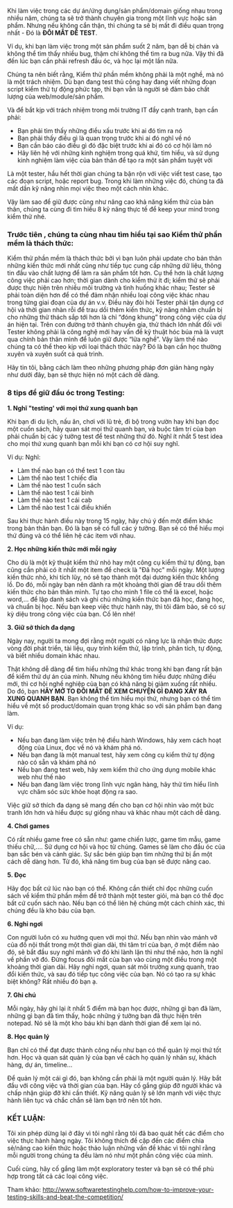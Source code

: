 Khi làm việc trong các dự án/ứng dụng/sản phẩm/domain giống nhau trong nhiều năm, chúng ta sẽ trở thành chuyên gia trong một lĩnh vực hoặc sản phẩm. Nhưng nếu không cẩn thận, thì chúng ta sẽ bị mất đi điều quan trọng nhất - Đó là **ĐÔI MẮT ĐỂ TEST**.

Ví dụ, khi bạn làm việc trong một sản phẩm suốt 2 năm, bạn dễ bị chán và không thể tìm thấy nhiều bug, thậm chí không thể tìm ra bug  nữa. Vậy thì đã đến lúc bạn cần phải refresh đầu óc, và học lại một lần nữa.

Chúng ta nên biết rằng, Kiểm thử phần mềm không phải là một nghề, mà nó là một trách nhiệm. Dù bạn đang test thủ công hay đang viết những đoạn script kiểm thử tự động phức tạp, thì bạn vẫn là người sẽ đảm bảo chất lượng của web/module/sản phẩm.

Và để bắt kịp với trách nhiệm trong môi trường IT đầy cạnh tranh, bạn cần phải:
- Bạn phải tìm thấy những điều xấu trước khi ai đó tìm ra nó
- Bạn phải thấy điều gì là quan trọng trước khi ai đó nghĩ về nó
- Bạn cần báo cáo điều gì đó đặc biệt trước khi ai đó có cơ hội làm nó
- Hãy liên hệ với những kinh nghiệm trong quá khứ, tìm hiểu, và sử dụng kinh nghiệm làm việc của bản thân để tạo ra một sản phẩm tuyệt vời

Là một tester, hầu hết thời gian chúng ta bận rộn với việc viết test case, tạo các đoạn script, hoặc report bug. Trong khi làm những việc đó, chúng ta đã mất dần kỹ năng nhìn mọi việc theo một cách nhìn khác.

Vậy làm sao để giữ được cũng như nâng cao khả năng kiểm thử của bản thân, chúng ta cùng đi tìm hiểu 8 kỹ năng thực tế để keep your mind trong kiểm thử nhé.

### Trước tiên , chúng ta cùng nhau tìm hiểu tại sao Kiểm thử phần mềm là thách thức:

Kiểm thử phần mềm là thách thức bởi vì bạn luôn phải update cho bản thân những kiến thức mới nhất cũng như tiếp tục cung cấp những dữ liệu, thông tin đầu vào chất lượng để làm ra sản phẩm tốt hơn. Cụ thể hơn là chất lượng công việc phải cao hơn; thời gian dành cho kiểm thử ít đi; kiểm thử sẽ phải được thực hiện trên nhiều môi trường và tình huống khác nhau; Tester sẽ phải toàn diện hơn để có thể đảm nhận nhiều loại công việc khác nhau trong từng giai đoạn của dự án v.v. Điều này đòi hỏi Tester phải tận dụng cơ hội và thời gian nhàn rỗi để trau dồi thêm kiến thức, kỹ năng nhằm chuẩn bị cho những thử thách sắp tới hơn là chỉ “đóng khung” trong công việc của dự án hiện tại. Trên con đường trở thành chuyên gia, thử thách lớn nhất đối với Tester không phải là công nghệ mới hay vấn đề kỹ thuật hóc búa mà là vượt qua chính bản thân mình để luôn giữ được “lửa nghề”. Vậy làm thế nào chúng ta có thể theo kịp với loại thách thức này? Đó là bạn cần học thường xuyên và xuyên suốt cả quá trình. 

Hãy tin tôi, bằng cách làm theo những phương pháp đơn giản hàng ngày như dưới đây, bạn sẽ thực hiện nó một cách dễ dàng.

### 8 tips để giữ đầu óc trong Testing:

**1. Nghĩ "testing'  với mọi thứ xung quanh bạn**

Khi bạn đi du lịch, nấu ăn, chơi với lũ trẻ, đi bộ trong vườn hay khi bạn đọc một cuốn sách, hãy quan sát mọi thứ quanh bạn, và buộc tâm trí của bạn phải chuẩn bị các ý tưởng test để test những thứ đó. Nghĩ ít nhất 5 test idea cho mọi thứ xung quanh bạn mỗi khi bạn có cơ hội suy nghĩ.

Ví dụ: Nghĩ:

- Làm thế nào bạn có thể test 1 con tàu
- Làm thế nào test 1 chiếc đĩa
- Làm thế nào test 1 cuốn sách
- Làm thế nào test 1 cái bình
- Làm thế nào test 1 cái cab
- Làm thế nào test 1 cái điều khiển

Sau khi thực hành điều này trong 15  ngày, hãy chú ý đến một điểm khác trong bản thân bạn. Đó là bạn sẽ có full các ý tưởng. Bạn sẽ có thể hiểu mọi thứ đúng và có thể liên hệ các item với nhau.

**2. Học những kiến thức mới mỗi ngày**

Cho dù là một kỹ thuật kiểm thử nhỏ hay một công cụ kiểm thử tự động, bạn cũng cần phải có ít nhất một item để check là "Đã học" mỗi ngày. Một lượng kiến thức nhỏ, khi tích lũy, nó sẽ tạo thành một đại dương kiến thức khổng lồ. Do đó, mỗi ngày bạn nên dành ra một khoảng thời gian để trau dồi thêm kiến thức cho bản thân mình. Tự tạo cho mình 1 file có thể là excel, hoặc word,... để lập danh sách và ghi chú những kiến thức bạn đã học, đang học, và chuẩn bị học. Nếu bạn keep việc thực hành này, thì tôi đảm bảo, sẽ có sự kỳ diệu trong công việc của bạn. Cố lên nhé!

**3. Giữ sở thích đa dạng**

Ngày nay, người ta mong đợi rằng một người có năng lực là nhận thức được vòng đời phát triển, tài liệu, quy trình kiểm thử, lập trình, phân tích, tự động, và biết nhiều domain khác nhau.

Thật không dễ dàng để tìm hiểu những thứ khác trong khi bạn đang rất bận để kiểm thử dự án của mình. Nhưng nếu không tìm hiểu được những điều mới, thì cơ hội nghề nghiệp của bạn có khả năng bị giảm xuống rất nhiều. Do đó, bạn **HÃY MỞ TO ĐÔI MẮT ĐỂ XEM CHUYỆN GÌ ĐANG XẢY RA XUNG QUANH BẠN**. Bạn không thể tìm hiểu mọi thứ, nhưng bạn có thể tìm hiểu về một số product/domain quan trọng khác so với sản phẩm bạn đang làm. 

Ví dụ:

- Nếu bạn đang làm việc trên hệ điều hành Windows, hãy xem cách hoạt động của Linux, đọc về nó và khám phá nó.
- Nếu bạn đang là một manual test, hãy xem công cụ kiểm thử tự động nào có sẵn và khám phá nó
- Nếu bạn đang test web, hãy xem kiểm thử cho ứng dụng mobile khác web như thế nào
- Nếu bạn đang làm việc trong lĩnh vực ngân  hàng, hãy thử tìm hiểu lĩnh vực chăm sóc sức khỏe hoạt động ra sao.

Việc giữ sở thích đa dạng sẽ mang đến cho bạn cơ hội nhìn vào một bức tranh lớn hơn và hiểu được sự giống nhau và khác nhau một cách dễ dàng.

**4. Chơi games**

Có rất nhiều game free có sẵn như: game chiến lược, game tìm mẫu, game thiếu chữ,.... Sử dụng cơ hội và học từ chúng. Games sẽ làm cho đầu óc của bạn sắc bén và cảnh giác. Sự sắc bén giúp bạn tìm những thứ bị ẩn một cách dễ dàng hơn. Từ đó, khả năng tìm bug của bạn sẽ được nâng cao.

**5. Đọc**

Hãy đọc bất cứ lúc nào bạn có thể. Không cần thiết chỉ đọc những cuốn sách về kiểm thử phần mềm để trở thành một tester giỏi, mà bạn có thể đọc bất cứ cuốn sách nào. Nếu bạn có thể liên hệ chúng một cách chính xác, thì chúng đều là kho báu của bạn.

**6. Nghỉ ngơi**

Con người luôn có xu hướng quen với mọi thứ. Nếu bạn nhìn vào mảnh vỡ của đồ nội thất trong một thời gian dài, thì tâm trí của bạn, ở một điểm nào đó, sẽ bắt đầu suy nghĩ mảnh vỡ đó khi lành lặn thì như thế nào, hơn là nghĩ về phần vỡ đó. Đừng focus đôi mắt của bạn vào cùng một điều trong một khoảng thời gian dài. Hãy nghỉ ngơi, quan sát môi trường xung quanh, trao đổi kiến thức, và sau đó tiếp tục công việc của bạn. Nó có tạo ra sự khác biệt không? Rất nhiều đó bạn ạ.

**7.  Ghi chú**

Mỗi ngày, hãy ghi lại ít nhất 5 điểm mà bạn học được, những gì bạn đã làm, những gì bạn đã tìm thấy, hoặc những ý tưởng bạn đã thực hiện trên notepad. Nó sẽ là một kho báu khi bạn dành thời gian để xem lại nó.

**8. Học quản lý**

Bạn chỉ có thể đạt được thành công nếu như bạn có thể quản lý mọi thứ tốt hơn. Học và quan sát quản lý của bạn về cách họ quản lý nhân sự, khách hàng, dự án, timeline...

Để quản lý một cái gì đó, bạn không cần phải là một người quản lý. Hãy bắt đầu với công việc và thời gian của bạn. Hãy cố gắng giúp đỡ người khác và chấp nhận giúp đỡ khi cần thiết. Kỹ năng quản lý sẽ lớn mạnh với việc thực hành liên tục và chắc chắn sẽ làm bạn trở nên tốt hơn.

### KẾT LUẬN:

Tôi xin phép dừng lại ở đây vì tôi nghĩ rằng tôi đã bao quát hết các điểm cho việc thực hành hàng ngày. Tôi không thích đề cập đến các điểm chia sẻ/nâng cao kiến thức hoặc thảo luận những vấn đề khác vì tôi nghĩ rằng mỗi người trong chúng ta đều làm nó như một phần công việc của mình.

Cuối cùng, hãy cố gắng làm một exploratory tester và bạn sẽ có thể phù hợp trong tất cả các loại công việc.

Tham khảo: http://www.softwaretestinghelp.com/how-to-improve-your-testing-skills-and-beat-the-competition/